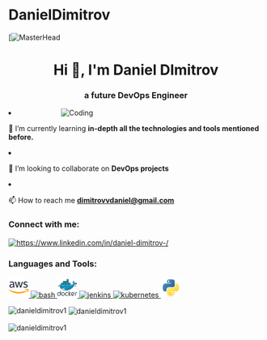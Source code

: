 # DanielDimitrov

[![MasterHead](https://cdn.educba.com/academy/wp-content/uploads/2019/11/DevOps-Engineer.jpg)
<h1 align="center">Hi 👋, I'm Daniel DImitrov</h1>
<h3 align="center">a future DevOps Engineer</h3>
<img align="right" alt="Coding" width="400" src="https://cdn.educba.com/academy/wp-content/uploads/2019/11/DevOps-Engineer.jpg"

- 🌱 I’m currently learning **in-depth all the technologies and tools mentioned before.**

- 👯 I’m looking to collaborate on **DevOps projects**

- 📫 How to reach me **dimitrovvdaniel@gmail.com**

<h3 align="left">Connect with me:</h3>
<p align="left">
<a href="https://linkedin.com/in/https://www.linkedin.com/in/daniel-dimitrov-/" target="blank"><img align="center" src="https://raw.githubusercontent.com/rahuldkjain/github-profile-readme-generator/master/src/images/icons/Social/linked-in-alt.svg" alt="https://www.linkedin.com/in/daniel-dimitrov-/" height="30" width="40" /></a>
</p>

<h3 align="left">Languages and Tools:</h3>
<p align="left"> <a href="https://aws.amazon.com" target="_blank" rel="noreferrer"> <img src="https://raw.githubusercontent.com/devicons/devicon/master/icons/amazonwebservices/amazonwebservices-original-wordmark.svg" alt="aws" width="40" height="40"/> </a> <a href="https://www.gnu.org/software/bash/" target="_blank" rel="noreferrer"> <img src="https://www.vectorlogo.zone/logos/gnu_bash/gnu_bash-icon.svg" alt="bash" width="40" height="40"/> </a> <a href="https://www.docker.com/" target="_blank" rel="noreferrer"> <img src="https://raw.githubusercontent.com/devicons/devicon/master/icons/docker/docker-original-wordmark.svg" alt="docker" width="40" height="40"/> </a> <a href="https://www.jenkins.io" target="_blank" rel="noreferrer"> <img src="https://www.vectorlogo.zone/logos/jenkins/jenkins-icon.svg" alt="jenkins" width="40" height="40"/> </a> <a href="https://kubernetes.io" target="_blank" rel="noreferrer"> <img src="https://www.vectorlogo.zone/logos/kubernetes/kubernetes-icon.svg" alt="kubernetes" width="40" height="40"/> </a> <a href="https://www.python.org" target="_blank" rel="noreferrer"> <img src="https://raw.githubusercontent.com/devicons/devicon/master/icons/python/python-original.svg" alt="python" width="40" height="40"/> </a> </p>

<p><img align="left" src="https://github-readme-stats.vercel.app/api/top-langs?username=danieldimitrov1&show_icons=true&locale=en&layout=compact" alt="danieldimitrov1" /></p>

<p>&nbsp;<img align="center" src="https://github-readme-stats.vercel.app/api?username=danieldimitrov1&show_icons=true&locale=en" alt="danieldimitrov1" /></p>

<p><img align="center" src="https://github-readme-streak-stats.herokuapp.com/?user=danieldimitrov1&" alt="danieldimitrov1" /></p>
